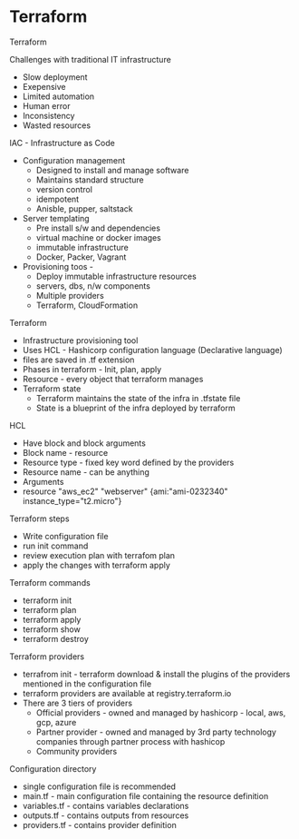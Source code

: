 # Terraform
Terraform

Challenges with traditional IT infrastructure
* Slow deployment
* Exepensive
* Limited automation
* Human error
* Inconsistency
* Wasted resources

IAC - Infrastructure as Code

* Configuration management 
  * Designed to install and manage software
  * Maintains standard structure
  * version control
  * idempotent
  * Anisble, pupper, saltstack
* Server templating
  * Pre install s/w and dependencies
  * virtual machine or docker images
  * immutable infrastructure
  * Docker, Packer, Vagrant
* Provisioning toos -
  * Deploy immutable infrastructure resources
  * servers, dbs, n/w components
  * Multiple providers
  * Terraform, CloudFormation

Terraform
  * Infrastructure provisioning tool
  * Uses HCL - Hashicorp configuration language (Declarative language)
  * files are saved in .tf extension
  * Phases in terraform - Init, plan, apply
  * Resource - every object that terraform manages
  * Terraform state
      * Terraform maintains the state of the infra in .tfstate file
      * State is a blueprint of the infra deployed by terraform

HCL

  * Have block and block arguments
  * Block name - resource
  * Resource type - fixed key word defined by the providers
  * Resource name - can be anything
  * Arguments
  *  resource "aws_ec2" "webserver" {ami:"ami-0232340" instance_type="t2.micro"}

Terraform steps

  * Write configuration file
  * run init command
  * review execution plan with terrafom plan
  * apply the changes with terraform apply

Terraform commands
  * terraform init
  * terraform plan
  * terraform apply
  * terraform show
  * terraform destroy

Terraform providers
  * terrafrom init - terraform download & install the plugins of the providers mentioned in the configuration file
  * terraform providers are available at registry.terraform.io
  * There are 3 tiers of providers
      * Official providers - owned and managed by hashicorp - local, aws, gcp, azure
      * Partner provider - owned and managed by 3rd party technology companies through partner process with hashicop
      * Community providers

Configuration directory
  * single configuration file is recommended
  * main.tf - main configuration file containing the resource definition
  * variables.tf - contains variables declarations
  * outputs.tf - contains outputs from resources
  * providers.tf - contains provider definition




